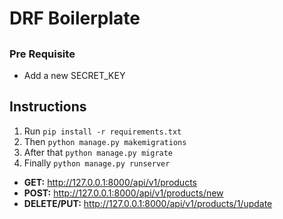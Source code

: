 # DRF Boilerplate

##

### Pre Requisite

- Add a new SECRET_KEY

##

## Instructions

1. Run `pip install -r requirements.txt`
2. Then `python manage.py makemigrations`
3. After that `python manage.py migrate`
4. Finally `python manage.py runserver`

- **GET:** http://127.0.0.1:8000/api/v1/products
- **POST:** http://127.0.0.1:8000/api/v1/products/new
- **DELETE/PUT:** http://127.0.0.1:8000/api/v1/products/1/update

##
